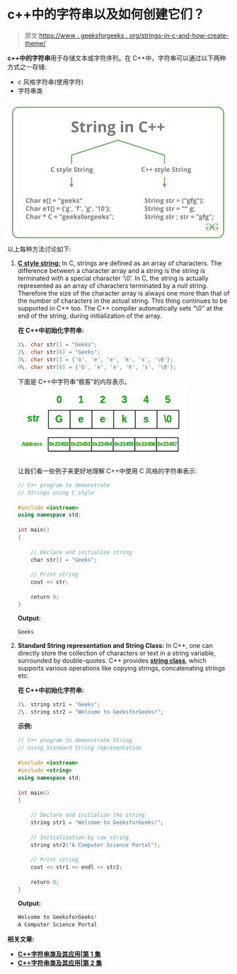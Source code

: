 # c++中的字符串以及如何创建它们？

> 原文:[https://www . geeksforgeeks . org/strings-in-c-and-how-create-theme/](https://www.geeksforgeeks.org/strings-in-c-and-how-to-create-them/)

**c++中的字符串**用于存储文本或字符序列。在 C++中，字符串可以通过以下两种方式之一存储:

*   c 风格字符串(使用字符)
*   字符串类

[![](img/d66be86f436d8751d882e60306b8ced5.png)](https://media.geeksforgeeks.org/wp-content/cdn-uploads/20191113124516/StringInC.png) 
以上每种方法讨论如下:

1.  **[C style string:](https://www.geeksforgeeks.org/strings-in-c-2/)** In C, strings are defined as an array of characters. The difference between a character array and a string is the string is terminated with a special character ‘\0’. In C, the string is actually represented as an array of characters terminated by a null string. Therefore the size of the character array is always one more than that of the number of characters in the actual string. This thing continues to be supported in C++ too. The C++ compiler automatically sets “\0” at the end of the string, during initialization of the array.

    **在 C++中初始化字符串:**

    ```cpp
    1\. char str[] = "Geeks";
    2\. char str[6] = "Geeks";
    3\. char str[] = {'G', 'e', 'e', 'k', 's', '\0'};
    4\. char str[6] = {'G', 'e', 'e', 'k', 's', '\0'};

    ```

    下面是 C++中字符串“极客”的内存表示。
    ![](img/3fce31cb4a5f6bc24c12b4358667f4df.png)

    让我们看一些例子来更好地理解 C++中使用 C 风格的字符串表示:

    ```cpp
    // C++ program to demonstrate
    // Strings using C style

    #include <iostream>
    using namespace std;

    int main()
    {

        // Declare and initialize string
        char str[] = "Geeks";

        // Print string
        cout << str;

        return 0;
    }
    ```

    **Output:**

    ```cpp
    Geeks

    ```

2.  **Standard String representation and String Class:** In C++, one can directly store the collection of characters or text in a string variable, surrounded by double-quotes. C++ provides [**string class**](https://www.geeksforgeeks.org/c-string-class-and-its-applications/), which supports various operations like copying strings, concatenating strings etc.

    **在 C++中初始化字符串:**

    ```cpp
    1\. string str1 = "Geeks";
    2\. string str2 = "Welcome to GeeksforGeeks!";

    ```

    **示例:**

    ```cpp
    // C++ program to demonstrate String
    // using Standard String representation

    #include <iostream>
    #include <string>
    using namespace std;

    int main()
    {

        // Declare and initialize the string
        string str1 = "Welcome to GeeksforGeeks!";

        // Initialization by raw string
        string str2("A Computer Science Portal");

        // Print string
        cout << str1 << endl << str2;

        return 0;
    }
    ```

    **Output:**

    ```cpp
    Welcome to GeeksforGeeks!
    A Computer Science Portal

    ```

**相关文章:**

*   [**C++字符串类及其应用|第 1 集**](https://www.geeksforgeeks.org/c-string-class-and-its-applications/)
*   **[C++字符串类及其应用|第 2 集](https://www.geeksforgeeks.org/c-string-class-applications-set-2/)**